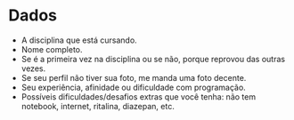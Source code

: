 # Dados

- A disciplina que está cursando.
- Nome completo.
- Se é a primeira vez na disciplina ou se não, porque reprovou das outras vezes.
- Se seu perfil não tiver sua foto, me manda uma foto decente.
- Seu experiência, afinidade ou dificuldade com programação.
- Possíveis dificuldades/desafios extras que você tenha: não tem notebook, internet, ritalina, diazepan, etc.